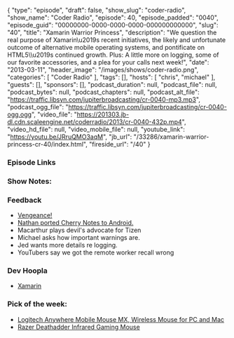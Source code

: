 {
  "type": "episode",
  "draft": false,
  "show_slug": "coder-radio",
  "show_name": "Coder Radio",
  "episode": 40,
  "episode_padded": "0040",
  "episode_guid": "00000000-0000-0000-0000-000000000000",
  "slug": "40",
  "title": "Xamarin Warrior Princess",
  "description": "We question the real purpose of Xamarin\u2019s recent initiatives, the likely and unfortunate outcome of alternative mobile operating systems, and pontificate on HTML5\\\u2019s continued growth. Plus: A little more on logging, some of our favorite accessories, and a plea for your calls next week!",
  "date": "2013-03-11",
  "header_image": "/images/shows/coder-radio.png",
  "categories": [
    "Coder Radio"
  ],
  "tags": [],
  "hosts": [
    "chris",
    "michael"
  ],
  "guests": [],
  "sponsors": [],
  "podcast_duration": null,
  "podcast_file": null,
  "podcast_bytes": null,
  "podcast_chapters": null,
  "podcast_alt_file": "https://traffic.libsyn.com/jupiterbroadcasting/cr-0040-mp3.mp3",
  "podcast_ogg_file": "https://traffic.libsyn.com/jupiterbroadcasting/cr-0040-ogg.ogg",
  "video_file": "https://201303.jb-dl.cdn.scaleengine.net/coderradio/2013/cr-0040-432p.mp4",
  "video_hd_file": null,
  "video_mobile_file": null,
  "youtube_link": "https://youtu.be/JRruQMO3aqM",
  "jb_url": "/33286/xamarin-warrior-princess-cr-40/index.html",
  "fireside_url": "/40"
}


### Episode Links

### Show Notes:

### Feedback

  * [Vengeance! ](https://mega.co.nz/index.html#!pEEDiaCS!EDhV2ApW3b7_QfRXVAZ5oXA9JxVUPkgumj9CjSiCy6Q)
  * [Nathan ported Cherry Notes to Android. ](https://play.google.com/store/apps/detailsa440.html?id=org.nathanpc.cherrynotes\\%22)
  * Macarthur plays devil's advocate for Tizen
  * Michael asks how important warnings are.
  * Jed wants more details re logging. 
  * YouTubers say we got the remote worker recall wrong

### Dev Hoopla

  * [Xamarin](http://xamarin.com/index.html)

### Pick of the week:

  * [Logitech Anywhere Mobile Mouse MX, Wireless Mouse for PC and Mac](https://www.amazon.com/dp/B0082D5660?SubscriptionId=0RGQ32M03RDWT5YF2K82&tag=thelinactsho-20&linkCode=xm2&camp=2025&creative=165953&creativeASIN=B0082D5660)
  * [Razer Deathadder Infrared Gaming Mouse](https://www.amazon.com/dp/B002Q4U5DK?SubscriptionId=0RGQ32M03RDWT5YF2K82&tag=thelinactsho-20&linkCode=xm2&camp=2025&creative=165953&creativeASIN=B002Q4U5DK)


